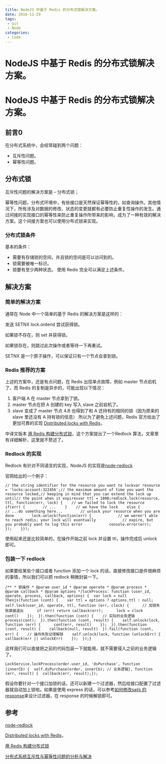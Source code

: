 ```yaml
---
title: NodeJS 中基于 Redis 的分布式锁解决方案。
date: 2016-11-29
tags:
 - Git
 - Node
categories: 
 - Code
---
```


# NodeJS 中基于 Redis 的分布式锁解决方案。



# NodeJS 中基于 Redis 的分布式锁解决方案。

## 前言0

在分布式系统中，会经常碰到两个问题：

* 互斥性问题。
* 幂等性问题。
## 分布式锁

互斥性问题的解决方案是 – 分布式锁； 

幂等性问题，分布式环境中，有些接口是天然保证幂等性的，如查询操作。其他情况下，所有涉及对数据的修改、状态的变更就都有必要防止重复性操作的发生。通过间接的实现接口的幂等性来防止重复操作所带来的影响，成为了一种有效的解决方案。这个间接方案也可以使用分布式锁来实现。

### 分布式锁条件

基本的条件：

* 需要有存储锁的空间，并且锁的空间是可以访问到的。
* 锁需要被唯一标识。
* 锁要有至少两种状态。
使用 Redis 完全可以满足上述条件。

## 解决方案

### 简单的解决方案

通常在 Node 中一个简单的基于 Redis 的解决方案是这样的： 

发送 SETNX lock.orderid 尝试获得锁。 

如果锁不存在，则 set 并获得锁。 

如果锁存在，则跳过此次操作或者等待一下再重试。

SETNX 是一个原子操作，可以保证只有一个节点会拿到锁。

### Redis 推荐的方案

上述的方案中，还是有点问题，在 Redis 出现单点故障，例如 master 节点宕机了，而 Redis 的复制是异步的，可能出现以下情况：

1. 客户端 A 在 master 节点拿到了锁。
2. master 节点在把 A 创建的 key 写入 slave 之前宕机了。
3. slave 变成了 master 节点 4.B 也得到了和 A 还持有的相同的锁（因为原来的 slave 里还没有 A 持有锁的信息）
所以为了避免上述问题，Redis 官方给出了更加可靠的实现 [Distributed locks with Redis](https://redis.io/topics/distlock)， 

中译文版本 [用 Redis 构建分布式锁](http://ifeve.com/redis-lock/)，这个方案提出了一个Redlock 算法，文章里有详细解析，这里就不赘述了。

### Redlock 的实现

Redlock 有针对不同语言的实现，NodeJS 的实现是[node-redlock](https://github.com/mike-marcacci/node-redlock)

 官网给出的一个例子：

```
// the string identifier for the resource you want to lockvar resource = 'locks:account:322456';// the maximum amount of time you want the resource locked,// keeping in mind that you can extend the lock up until// the point when it expiresvar ttl = 1000;redlock.lock(resource, ttl, function(err, lock) {    // we failed to lock the resource    if(err) {        // ...    }    // we have the lock    else {        // ...do something here...        // unlock your resource when you are done        lock.unlock(function(err) {            // we weren't able to reach redis; your lock will eventually            // expire, but you probably want to log this error            console.error(err);        });    }});
```

使用起来还是比较简单的，在操作开始之前 lock 并设置 ttl，操作完成后 unlock 即可。

### 包装一下 redlock

如果要给某些个接口或者 function 添加一个 lock 的话，直接修改接口是件很麻烦的事情，所以我们可以把 redlock 稍微封装一下。

```
/** * 锁操作 * @param user_id * @param operate * @param process * @param callback * @param options */lockProcess: function (user_id, operate, process, callback, options) {  var lock = null  Thenjs(function (cont) {    var ttl = options ? options.ttl : null;    self.lock(user_id, operate, ttl, function (err, clock) {      // 加锁失败直接退出      if (err) return callback(err);      lock = clock      cont()    });  }).then(function (cont) {    // 实际的业务逻辑    process(cont);  }).then(function (cont, result) {    self.unlock(lock, function (err) {      cont(err, result)    });  }).then(function (cont, result) {    callback(null, result)  }).fail(function (cont, err) {    // 操作失败记得解锁    self.unlock(lock, function (unlockErr) {      callback(err || unlockErr)    });  });}
```

这样我们可以直接把之前的代码包装一下就能用，就不需要侵入之前的业务逻辑了。

```
LockService.lockProcess(order.user_id, 'dsPurchase', function (innerCb) {  self.dsPurchase(order, innerCb); // 业务逻辑}, function (err, result) {  callback(err, result);});
```

假设你要针对一个接口加锁的话，还可以新建一个过滤器，然后给接口配置了过滤器就自动加上锁啦。如果是使用 express 的话，可以参考[如何修改sails 的 response](http://myfjdthink.applinzi.com/?p=873)来设计过滤器，在 response 的时候解锁即可。

## 参考

[node-redlock](https://github.com/mike-marcacci/node-redlock)

[Distributed locks with Redis](https://redis.io/topics/distlock)， 

[用 Redis 构建分布式锁](http://ifeve.com/redis-lock/)

[分布式系统互斥性与幂等性问题的分析与解决](https://zhuanlan.zhihu.com/p/22820761)


